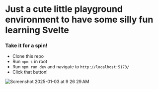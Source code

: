 # Just a cute little playground environment to have some silly fun learning Svelte

### Take it for a spin! 
- Clone this repo
- Run `npm i` in root
- Run `npm run dev` and navigate to `http://localhost:5173/`
- Click that button!


![Screenshot 2025-01-03 at 9 26 29 AM](https://github.com/user-attachments/assets/4f631179-ef2b-4fc9-84a5-39673601d363)
